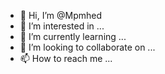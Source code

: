 - 👋 Hi, I’m @Mpmhed
- 👀 I’m interested in ...
- 🌱 I’m currently learning ...
- 💞️ I’m looking to collaborate on ...
- 📫 How to reach me ...

<!---
Mpmhed/Mpmhed is a ✨ special ✨ repository because its `README.md` (this file) appears on your GitHub profile.
You can click the Preview link to take a look at your changes.
--->
